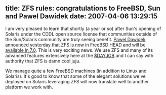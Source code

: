 title: ZFS rules: congratulations to FreeBSD, Sun and Pawel Dawidek
date: 2007-04-06 13:29:15
---

<p>I am very pleased to learn that shortly (a year or so) after Sun's opening of Solaris under the CDDL open source license that communities outside of the Sun/Solaris community are truly seeing benefit.  <a href="http://docs.freebsd.org/cgi/getmsg.cgi?fetch=53604+0+current/freebsd-fs">Pawel Dawidek announced yesterday that ZFS is now in FreeBSD HEAD and will be available in 7.0</a>.  This is very exciting news.  We use ZFS and many of its advanced features extensively here at the <a href="http://omniti.com/">$DAYJOB</a> and I can say with authority that ZFS is damn cool juju.</p>  <p>We manage quite a few FreeBSD machines (in addition to Linux and Solaris).  It's good to know that some of the elegant solutions we've deployed on Solaris leveraging ZFS will now translate well to another platform we work with.</p>
